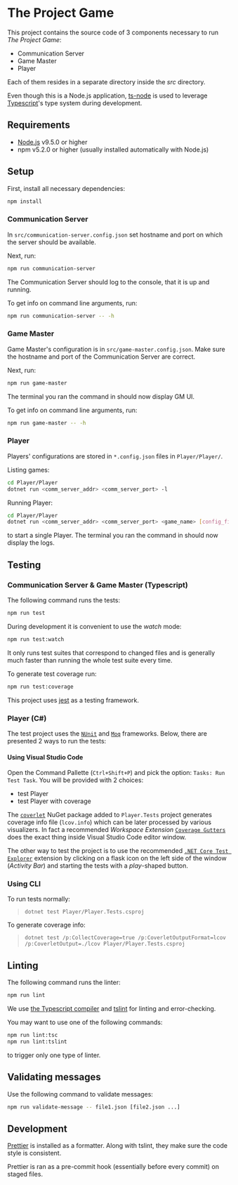 # The Project Game

This project contains the source code of 3 components necessary to run _The Project Game_:

* Communication Server
* Game Master
* Player

Each of them resides in a separate directory inside the _src_ directory.

Even though this is a Node.js application, [ts-node](https://github.com/TypeStrong/ts-node)
is used to leverage [Typescript](https://www.typescriptlang.org/)'s type system during development.

## Requirements

* [Node.js](https://nodejs.org/en/download/) v9.5.0 or higher
* npm v5.2.0 or higher (usually installed automatically with Node.js)

## Setup

First, install all necessary dependencies:

```bash
npm install
```

### Communication Server

In `src/communication-server.config.json` set hostname and port on which the server
should be available.

Next, run:

```bash
npm run communication-server
```

The Communication Server should log to the console, that it is up and running.

To get info on command line arguments, run:

```bash
npm run communication-server -- -h
```

### Game Master

Game Master's configuration is in `src/game-master.config.json`. Make sure the hostname
and port of the Communication Server are correct.

Next, run:

```bash
npm run game-master
```

The terminal you ran the command in should now display GM UI.

To get info on command line arguments, run:

```bash
npm run game-master -- -h
```

### Player

Players' configurations are stored in `*.config.json` files in `Player/Player/`.

Listing games:

```bash
cd Player/Player
dotnet run <comm_server_addr> <comm_server_port> -l
```

Running Player:

```bash
cd Player/Player
dotnet run <comm_server_addr> <comm_server_port> <game_name> [config_file]
```

to start a single Player. The terminal you ran the command in should now display the logs.

## Testing

### Communication Server & Game Master (Typescript)

The following command runs the tests:

```bash
npm run test
```

During development it is convenient to use the _watch_ mode:

```bash
npm run test:watch
```

It only runs test suites that correspond to changed files and is generally much faster
than running the whole test suite every time.

To generate test coverage run:

```bash
npm run test:coverage
```

This project uses [jest](https://facebook.github.io/jest/) as a testing framework.

### Player (C#)

The test project uses the [`NUnit`](http://nunit.org/) and [`Moq`](https://github.com/moq/moq4) frameworks.
Below, there are presented 2 ways to run the tests:

#### Using Visual Studio Code

Open the Command Pallette (`Ctrl+Shift+P`) and pick the option: `Tasks: Run Test Task`.
You will be provided with 2 choices:

* test Player
* test Player with coverage

The [`coverlet`](https://github.com/tonerdo/coverlet) NuGet package added to `Player.Tests` project
generates coverage info file (`lcov.info`) which can be later processed by various visualizers.
In fact a recommended _Workspace Extension_ [`Coverage Gutters`](https://github.com/ryanluker/vscode-coverage-gutters)
does the exact thing inside Visual Studio Code editor window.

The other way to test the project is to use the recommended
[`.NET Core Test Explorer`](https://github.com/formulahendry/vscode-dotnet-test-explorer) extension by clicking
on a flask icon on the left side of the window (_Activity Bar_) and starting the tests with a _play_-shaped button.

### Using CLI

To run tests normally:

> `dotnet test Player/Player.Tests.csproj`

To generate coverage info:

> `dotnet test /p:CollectCoverage=true /p:CoverletOutputFormat=lcov /p:CoverletOutput=./lcov Player/Player.Tests.csproj`

## Linting

The following command runs the linter:

```bash
npm run lint
```

We use [the Typescript compiler](https://www.typescriptlang.org/docs/handbook/compiler-options.html)
and [tslint](https://palantir.github.io/tslint/) for linting and error-checking.

You may want to use one of the following commands:

```bash
npm run lint:tsc
npm run lint:tslint
```

to trigger only one type of linter.

## Validating messages

Use the following command to validate messages:

```bash
npm run validate-message -- file1.json [file2.json ...]
```

## Development

[Prettier](https://github.com/prettier/prettier) is installed as a formatter. Along with tslint,
they make sure the code style is consistent.

Prettier is ran as a pre-commit hook (essentially before every commit) on staged files.
